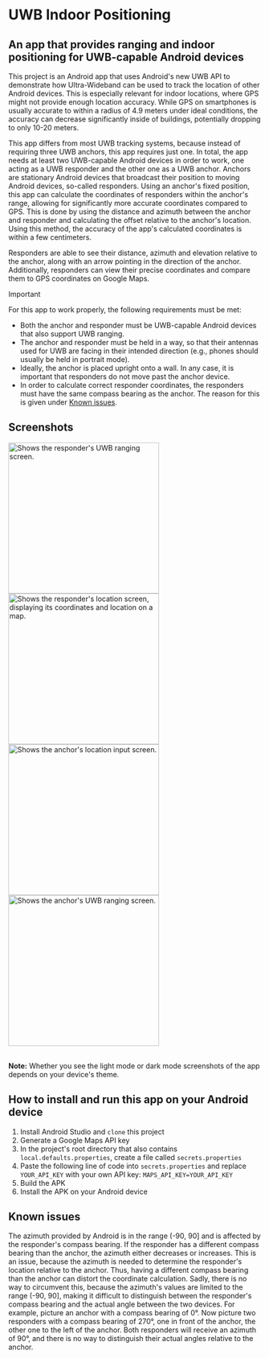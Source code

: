 # UWB Indoor Positioning

## An app that provides ranging and indoor positioning for UWB-capable Android devices 

This project is an Android app that uses Android's new UWB API to demonstrate how Ultra-Wideband can be used to track the location of other Android devices. This is especially relevant for indoor locations, where GPS might not provide enough location accuracy. While GPS on smartphones is usually accurate to within a radius of 4.9 meters under ideal conditions, the accuracy can decrease significantly inside of buildings, potentially dropping to only 10-20 meters. 

This app differs from most UWB tracking systems, because instead of requiring three UWB anchors, this app requires just one. In total, the app needs at least two UWB-capable Android devices in order to work, one acting as a UWB responder and the other one as a UWB anchor. Anchors are stationary Android devices that broadcast their position to moving Android devices, so-called responders. Using an anchor's fixed position, this app can calculate the coordinates of responders within the anchor's range, allowing for significantly more accurate coordinates compared to GPS. This is done by using the distance and azimuth between the anchor and responder and calculating the offset relative to the anchor's location. Using this method, the accuracy of the app's calculated coordinates is within a few centimeters.

Responders are able to see their distance, azimuth and elevation relative to the anchor, along with an arrow pointing in the direction of the anchor. Additionally, responders can view their precise coordinates and compare them to GPS coordinates on Google Maps.

> [!IMPORTANT]
> For this app to work properly, the following requirements must be met:
> * Both the anchor and responder must be UWB-capable Android devices that also support UWB ranging.
> * The anchor and responder must be held in a way, so that their antennas used for UWB are facing in their intended direction (e.g., phones should usually be held in portrait mode).
> * Ideally, the anchor is placed upright onto a wall. In any case, it is important that responders do not move past the anchor device.
> * In order to calculate correct responder coordinates, the responders must have the same compass bearing as the anchor. The reason for this is given under [Known issues](#known-issues).

## Screenshots
<picture>
  <source media="(prefers-color-scheme: dark)" srcset="https://github.com/user-attachments/assets/aae8bae3-e87d-4060-a60b-341688bf5dae" width="300">
  <source media="(prefers-color-scheme: light)" srcset="https://github.com/user-attachments/assets/aea1acbc-7477-4e23-85eb-7c3a23dc1f08" width="300">
  <img alt="Shows the responder's UWB ranging screen." src="https://github.com/user-attachments/assets/aea1acbc-7477-4e23-85eb-7c3a23dc1f08" width="300">
</picture>

<picture>
  <source media="(prefers-color-scheme: dark)" srcset="https://github.com/user-attachments/assets/fd415d3e-71a4-4301-9e37-2ac0d323f517" width="300">
  <source media="(prefers-color-scheme: light)" srcset="https://github.com/user-attachments/assets/0b8cf381-707c-4b69-a324-c37c4dd90c9a" width="300">
  <img alt="Shows the responder's location screen, displaying its coordinates and location on a map." src="https://github.com/user-attachments/assets/0b8cf381-707c-4b69-a324-c37c4dd90c9a" width="300">
</picture>

<br>

<picture>
  <source media="(prefers-color-scheme: dark)" srcset="https://github.com/user-attachments/assets/3ca123a0-2c51-4d4f-b32d-5b9e32fe8438" width="300">
  <source media="(prefers-color-scheme: light)" srcset="https://github.com/user-attachments/assets/18133bce-104b-4726-ac9d-14ab60929d15" width="300">
  <img alt="Shows the anchor's location input screen." src="https://github.com/user-attachments/assets/18133bce-104b-4726-ac9d-14ab60929d15" width="300">
</picture>

<picture>
  <source media="(prefers-color-scheme: dark)" srcset="https://github.com/user-attachments/assets/bbb23087-4b5f-4b74-a749-03d42f8a7485" width="300">
  <source media="(prefers-color-scheme: light)" srcset="https://github.com/user-attachments/assets/8621ca0a-87f9-4802-a43c-86d885c31e63" width="300">
  <img alt="Shows the anchor's UWB ranging screen." src="https://github.com/user-attachments/assets/8621ca0a-87f9-4802-a43c-86d885c31e63" width="300">
</picture>

<br>
<br>

**Note:** Whether you see the light mode or dark mode screenshots of the app depends on your device's theme.

## How to install and run this app on your Android device

1. Install Android Studio and `clone` this project
2. Generate a Google Maps API key
3. In the project's root directory that also contains `local.defaults.properties`, create a file called `secrets.properties`
4. Paste the following line of code into `secrets.properties` and replace `YOUR_API_KEY` with your own API key: `MAPS_API_KEY=YOUR_API_KEY`
5. Build the APK
6. Install the APK on your Android device

## Known issues
The azimuth provided by Android is in the range (-90, 90] and is affected by the responder's compass bearing. If the responder has a different compass bearing than the anchor, the azimuth either decreases or increases. This is an issue, because the azimuth is needed to determine the responder's location relative to the anchor. Thus, having a different compass bearing than the anchor can distort the coordinate calculation. Sadly, there is no way to circumvent this, because the azimuth's values are limited to the range (-90, 90], making it difficult to distinguish between the responder's compass bearing and the actual angle between the two devices. For example, picture an anchor with a compass bearing of 0°. Now picture two responders with a compass bearing of 270°, one in front of the anchor, the other one to the left of the anchor. Both responders will receive an azimuth of 90°, and there is no way to distinguish their actual angles relative to the anchor.
